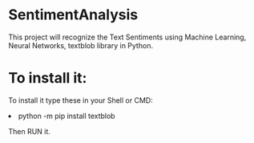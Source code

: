 # SentimentAnalysis
This project will recognize the Text Sentiments using Machine Learning, Neural Networks, textblob library in Python.

# To install it:
To install it type these in your Shell or CMD:
<li>python -m pip install textblob</li>

Then RUN it.
